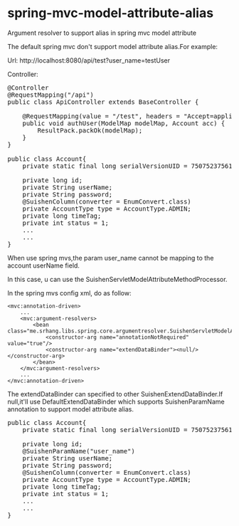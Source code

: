 # spring-mvc-model-attribute-alias
Argument resolver to support alias in spring mvc model attribute

The default spring mvc don't support model attribute alias.For example:

Url:
http://localhost:8080/api/test?user_name=testUser

Controller:

<pre>
@Controller
@RequestMapping("/api")
public class ApiController extends BaseController {

    @RequestMapping(value = "/test", headers = "Accept=application/json")
    public void authUser(ModelMap modelMap, Account acc) {
        ResultPack.packOk(modelMap);
    }
}

public class Account{
    private static final long serialVersionUID = 750752375611621980L;

    private long id;
    private String userName;
    private String password;
    @SuishenColumn(converter = EnumConvert.class)
    private AccountType type = AccountType.ADMIN;
    private long timeTag;
    private int status = 1;
    ...
    ...
}
</pre>

When use spring mvs,the param user_name cannot be mapping to the account userName field.

In this case, u can use the SuishenServletModelAttributeMethodProcessor.

In the spring mvs config xml, do as follow:

    <mvc:annotation-driven>
        ...
        <mvc:argument-resolvers>
            <bean class="me.srhang.libs.spring.core.argumentresolver.SuishenServletModelAttributeMethodProcessor">
                <constructor-arg name="annotationNotRequired" value="true"/>
                <constructor-arg name="extendDataBinder"><null/></constructor-arg>
            </bean>
        </mvc:argument-resolvers>
        ...
    </mvc:annotation-driven>


The extendDataBinder can specified to other SuishenExtendDataBinder.If null,it'll use DefaultExtendDataBinder which supports SuishenParamName annotation to support model attribute alias.

<pre>
public class Account{
    private static final long serialVersionUID = 750752375611621980L;

    private long id;
    @SuishenParamName("user_name")
    private String userName;
    private String password;
    @SuishenColumn(converter = EnumConvert.class)
    private AccountType type = AccountType.ADMIN;
    private long timeTag;
    private int status = 1;
    ...
    ...
}
</pre>